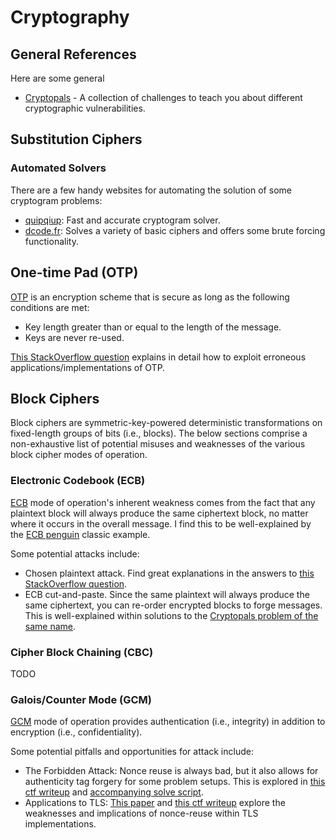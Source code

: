 # Cryptography

## General References

Here are some general

* [Cryptopals](https://cryptopals.com/) - A collection of challenges to teach you about different cryptographic vulnerabilities.

## Substitution Ciphers

### Automated Solvers

There are a few handy websites for automating the solution of some cryptogram problems:

* [quipqiup](https://quipqiup.com/): Fast and accurate cryptogram solver.
* [dcode.fr](https://www.dcode.fr/en): Solves a variety of basic ciphers and offers some brute forcing functionality.

## One-time Pad (OTP)

[OTP](https://en.wikipedia.org/wiki/One-time_pad) is an encryption scheme that is secure as long as the following conditions are met:

* Key length greater than or equal to the length of the message.
* Keys are never re-used.

[This StackOverflow question](https://crypto.stackexchange.com/questions/59/taking-advantage-of-one-time-pad-key-reuse) explains in detail how to exploit erroneous applications/implementations of OTP.

## Block Ciphers

Block ciphers are symmetric-key-powered deterministic transformations on fixed-length groups of bits (i.e., blocks). The below sections comprise a non-exhaustive list of potential misuses and weaknesses of the various block cipher modes of operation.

### Electronic Codebook (ECB)

[ECB](https://en.wikipedia.org/wiki/Block_cipher_mode_of_operation#Electronic_Codebook_(ECB)) mode of operation's inherent weakness comes from the fact that any plaintext block will always produce the same ciphertext block, no matter where it occurs in the overall message. I find this to be well-explained by the [ECB penguin](https://crypto.stackexchange.com/questions/14487/can-someone-explain-the-ecb-penguin) classic example.

Some potential attacks include:

* Chosen plaintext attack. Find great explanations in the answers to [this StackOverflow question](https://crypto.stackexchange.com/questions/42891/chosen-plaintext-attack-on-aes-in-ecb-mode).
* ECB cut-and-paste. Since the same plaintext will always produce the same ciphertext, you can re-order encrypted blocks to forge messages. This is well-explained within solutions to the [Cryptopals problem of the same name](https://cryptopals.com/sets/2/challenges/13).

### Cipher Block Chaining (CBC)

TODO

### Galois/Counter Mode (GCM)

[GCM](https://en.wikipedia.org/wiki/Galois/Counter_Mode) mode of operation provides authentication (i.e., integrity) in addition to encryption (i.e., confidentiality).

Some potential pitfalls and opportunities for attack include:

* The Forbidden Attack: Nonce reuse is always bad, but it also allows for authenticity tag forgery for some problem setups. This is explored in [this ctf writeup](https://web.archive.org/web/20190117114407/http://blog.redrocket.club/2018/03/27/VolgaCTF-Forbidden/) and [accompanying solve script](https://web.archive.org/web/20200308130642/https://gist.github.com/rugo/c158f595653a469c6461e26a60b787bb).
* Applications to TLS: [This paper](https://eprint.iacr.org/2016/475.pdf) and [this ctf writeup](https://web.archive.org/web/20190117114407/http://blog.redrocket.club/2018/03/27/VolgaCTF-Forbidden/) explore the weaknesses and implications of nonce-reuse within TLS implementations.
